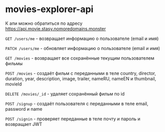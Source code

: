 # movies-explorer-api

К апи можно обратиться по адресу https://api.movie.stasy.nomoredomains.monster

`GET /users/me` - возвращает информацию о пользователе (email и имя)

`PATCH /users/me` - обновляет информацию о пользователе (email и имя)

`GET /movies` - возвращает все сохранённые текущим  пользователем фильмы

`POST /movies` - создаёт фильм с переданными в теле country, director, duration, year, description, image, trailer, nameRU, nameEN и thumbnail, movieId

`DELETE /movies/_id` - удаляет сохранённый фильм по id

`POST /signup` - создаёт пользователя с переданными в теле email, password и name

`POST /signin` - проверяет переданные в теле почту и пароль и возвращает JWT

